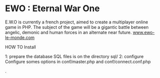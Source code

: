 EWO : Eternal War One
===

E.W.O is currently a french project, aimed to create a multiplayer 
online game in PHP. The subject of the game will be a gigantic battle 
between angelic, demonic and human forces in an alternate near future. 
www.ewo-le-monde.com

HOW TO Install

1: prepare the database
SQL files is on the directory sql/
2: configure
Configure somes options in conf/master.php and conf/connect.conf.php

.